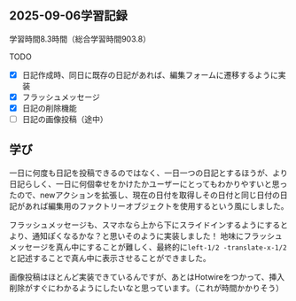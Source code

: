 ## 2025-09-06学習記録
学習時間8.3時間（総合学習時間903.8）

TODO
- [x] 日記作成時、同日に既存の日記があれば、編集フォームに遷移するように実装
- [x] フラッシュメッセージ
- [x] 日記の削除機能
- [ ] 日記の画像投稿（途中）
  
## 学び
一日に何度も日記を投稿できるのではなく、一日一つの日記とするほうが、より日記らしく、一日に何個幸せをかけたかユーザーにとってもわかりやすいと思ったので、newアクションを拡張し、現在の日付を取得しその日付と同じ日付の日記があれば編集用のファクトリーオブジェクトを使用するという風にしました。

フラッシュメッセージも、スマホなら上から下にスライドインするようにするとより、通知ぽくなるかな？と思いそのように実装しました！
地味にフラッシュメッセージを真ん中にすることが難しく、最終的に`left-1/2 -translate-x-1/2`と記述することで真ん中に表示させることができました。

画像投稿はほとんど実装できているんですが、あとはHotwireをつかって、挿入削除がすぐにわかるようにしたいなと思っています。（これが時間かかりそう）